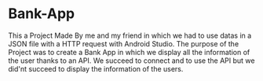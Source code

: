 # Bank-App
This a Project Made By me and my friend in which we had to use datas in a JSON file with a HTTP request with Android Studio.
The purpose of the Project was to create a Bank App in which we display all the information of the user thanks to an API.
We succeed to connect and to use the API but we did'nt succeed to display the information of the users.
